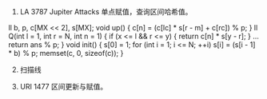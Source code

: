 1. LA 3787 Jupiter Attacks
单点赋值，查询区间哈希值。

ll b, p, c[MX << 2], s[MX];
void up() {
    c[n] = (c[lc] * s[r - m] + c[rc]) % p;
}
ll Q(int l = 1, int r = N, int n = 1) {
    if (x <= l && r <= y) {
        return c[n] * s[y - r];
    }
    ...
    return ans % p;
}
void init() {
    s[0] = 1;
    for (int i = 1; i <= N; ++i)
        s[i] = (s[i - 1] * b) % p;
    memset(c, 0, sizeof(c));
}

2. 扫描线

3. URI 1477
区间更新与赋值。
